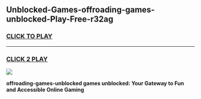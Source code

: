 
## Unblocked-Games-offroading-games-unblocked-Play-Free-r32ag
<h3>
<a href="https://premium76.site?title=offroading-games-unblocked&ref=23A">CLICK TO PLAY</a></h3>
<hr>

<h3>
<a href="https://premium76.site?title=offroading-games-unblocked&ref=23A">CLICK 2 PLAY</a>
  
</h3>

<a href="https://premium76.site?title=offroading-games-unblocked&ref=23A"><img src="https://clearcache.store/games.png"></a>


**offroading-games-unblocked games unblocked: Your Gateway to Fun and Accessible Online Gaming**
